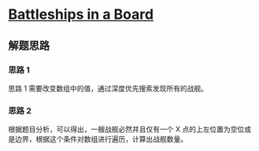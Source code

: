 # [Battleships in a Board](https://leetcode.com/problems/battleships-in-a-board/)

## 解题思路

### 思路 1

思路 1 需要改变数组中的值，通过深度优先搜索发现所有的战舰。

### 思路 2

根据题目分析，可以得出，一艘战舰必然并且仅有一个 X 点的上左位置为空位或是边界，根据这个条件对数组进行遍历，计算出战舰数量。

